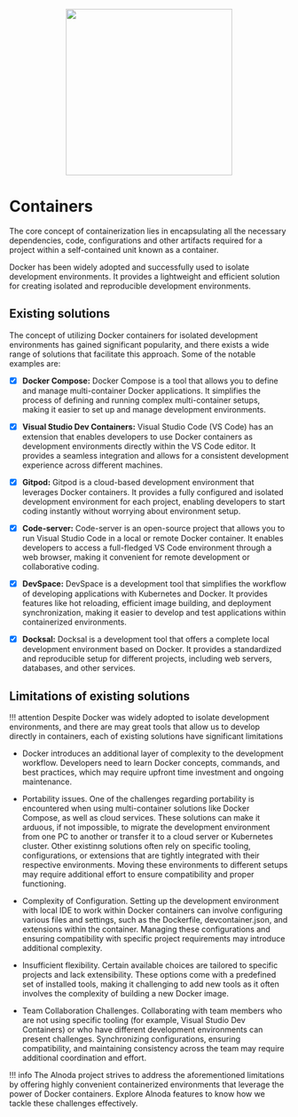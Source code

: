 <p align="center">
  <img src="../img/containers.svg" alt="" width="300">
</p>


# Containers

The core concept of containerization lies in encapsulating all the necessary dependencies, code, configurations and other artifacts required for a project 
within a self-contained unit known as a container. 

Docker has been widely adopted and successfully used to isolate development environments. It provides a lightweight 
and efficient solution for creating isolated and reproducible development environments.

## Existing solutions

The concept of utilizing Docker containers for isolated development environments has gained significant popularity, 
and there exists a wide range of solutions that facilitate this approach. Some of the notable examples are:

- [x] __Docker Compose:__ Docker Compose is a tool that allows you to define and manage multi-container Docker applications. It simplifies the process of defining and running complex multi-container setups, making it easier to set up and manage development environments.

- [x] __Visual Studio Dev Containers:__ Visual Studio Code (VS Code) has an extension that enables developers to use Docker containers as development environments directly within the VS Code editor. It provides a seamless integration and allows for a consistent development experience across different machines.

- [x] __Gitpod:__ Gitpod is a cloud-based development environment that leverages Docker containers. It provides a fully configured and isolated development environment for each project, enabling developers to start coding instantly without worrying about environment setup.

- [x] __Code-server:__ Code-server is an open-source project that allows you to run Visual Studio Code in a local or remote Docker container. It enables developers to access a full-fledged VS Code environment through a web browser, making it convenient for remote development or collaborative coding.

- [x] __DevSpace:__ DevSpace is a development tool that simplifies the workflow of developing applications with Kubernetes and Docker. It provides features like hot reloading, efficient image building, and deployment synchronization, making it easier to develop and test applications within containerized environments.

- [x] __Docksal:__ Docksal is a development tool that offers a complete local development environment based on Docker. It provides a standardized and reproducible setup for different projects, including web servers, databases, and other services.


## Limitations of existing solutions

!!! attention
    Despite Docker was widely adopted to isolate development environments, and there are may great tools that allow us to develop directly in containers, 
    each of existing solutions have significant limitations

- Docker introduces an additional layer of complexity to the development workflow. Developers need to learn Docker concepts, 
commands, and best practices, which may require upfront time investment and ongoing maintenance.

- Portability issues. One of the challenges regarding portability is encountered when using multi-container solutions like 
Docker Compose, as well as cloud services. These solutions can make it arduous, if not impossible, to migrate the development 
environment from one PC to another or transfer it to a cloud server or Kubernetes cluster. Other existinng solutions often rely 
on specific tooling, configurations, or extensions that are tightly integrated with their respective environments. Moving these 
environments to different setups may require additional effort to ensure compatibility and proper functioning. 

- Complexity of Configuration. Setting up the development environment with local IDE to work within Docker containers can involve 
configuring various files and settings, such as the Dockerfile, devcontainer.json, and extensions within the container. 
Managing these configurations and ensuring compatibility with specific project requirements may introduce additional complexity.

- Insufficient flexibility. Certain available choices are tailored to specific projects 
and lack extensibility. These options come with a predefined set of installed tools, making it challenging to add new tools 
as it often involves the complexity of building a new Docker image. 

- Team Collaboration Challenges. Collaborating with team members who are not using specific tooling (for example, Visual Studio Dev Containers) 
or who have different development environments can present challenges. Synchronizing configurations, ensuring compatibility, 
and maintaining consistency across the team may require additional coordination and effort.

!!! info
    The Alnoda project strives to address the aforementioned limitations by offering highly convenient containerized environments that leverage the power of Docker containers. Explore Alnoda features to know how we tackle these challenges effectively.
